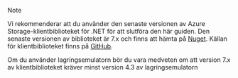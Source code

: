 > [!NOTE]
> Vi rekommenderar att du använder den senaste versionen av Azure Storage-klientbiblioteket för .NET för att slutföra den här guiden. Den senaste versionen av biblioteket är 7.x och finns att hämta på [Nuget](https://www.nuget.org/packages/WindowsAzure.Storage/). Källan för klientbiblioteket finns på [GitHub](https://github.com/Azure/azure-storage-net).
> 
> Om du använder lagringsemulatorn bör du vara medveten om att version 7.x av klientbiblioteket kräver minst version 4.3 av lagringsemulatorn 
> 
> 



<!--HONumber=Nov16_HO2-->


